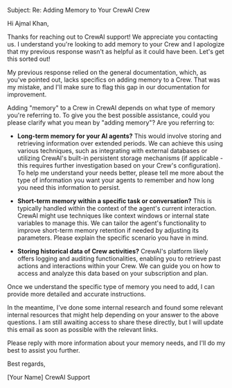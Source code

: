 Subject: Re: Adding Memory to Your CrewAI Crew

Hi Ajmal Khan,

Thanks for reaching out to CrewAI support!  We appreciate you contacting us. I understand you're looking to add memory to your Crew and I apologize that my previous response wasn't as helpful as it could have been. Let's get this sorted out!

My previous response relied on the general documentation, which, as you've pointed out, lacks specifics on adding memory to a Crew.  That was my mistake, and I'll make sure to flag this gap in our documentation for improvement.


Adding "memory" to a Crew in CrewAI depends on what type of memory you're referring to.  To give you the best possible assistance, could you please clarify what you mean by "adding memory"?  Are you referring to:

* **Long-term memory for your AI agents?** This would involve storing and retrieving information over extended periods.  We can achieve this using various techniques, such as integrating with external databases or utilizing CrewAI's built-in persistent storage mechanisms (if applicable -  this requires further investigation based on your Crew's configuration).  To help me understand your needs better, please tell me more about the type of information you want your agents to remember and how long you need this information to persist.

* **Short-term memory within a specific task or conversation?** This is typically handled within the context of the agent's current interaction.  CrewAI might use techniques like context windows or internal state variables to manage this. We can tailor the agent's functionality to improve short-term memory retention if needed by adjusting its parameters.  Please explain the specific scenario you have in mind.

* **Storing historical data of Crew activities?** CrewAI's platform likely offers logging and auditing functionalities, enabling you to retrieve past actions and interactions within your Crew.  We can guide you on how to access and analyze this data based on your subscription and plan.


Once we understand the specific type of memory you need to add, I can provide more detailed and accurate instructions.

In the meantime, I've done some internal research and found some relevant internal resources that might help depending on your answer to the above questions.  I am still awaiting access to share these directly, but I will update this email as soon as possible with the relevant links.

Please reply with more information about your memory needs, and I'll do my best to assist you further.


Best regards,

[Your Name]
CrewAI Support
